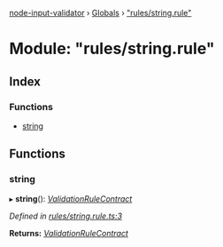 [node-input-validator](../README.md) › [Globals](../globals.md) › ["rules/string.rule"](_rules_string_rule_.md)

# Module: "rules/string.rule"

## Index

### Functions

* [string](_rules_string_rule_.md#string)

## Functions

###  string

▸ **string**(): *[ValidationRuleContract](../interfaces/_contracts_.validationrulecontract.md)*

*Defined in [rules/string.rule.ts:3](https://github.com/bitnbytesio/node-input-validator/blob/952f4ba/src/rules/string.rule.ts#L3)*

**Returns:** *[ValidationRuleContract](../interfaces/_contracts_.validationrulecontract.md)*
